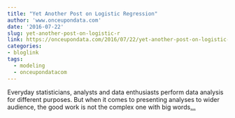 ```yaml
---
title: "Yet Another Post on Logistic Regression"
author: 'www.onceupondata.com'
date: '2016-07-22'
slug: yet-another-post-on-logistic-r
link: https://onceupondata.com/2016/07/22/yet-another-post-on-logistic-regression/
categories:
- bloglink
tags:
  - modeling
  - onceupondatacom
---
```


Everyday statisticians, analysts and data enthusiasts perform data analysis for different purposes. But when it comes to presenting analyses to wider audience, the good work is not the complex one with big words[... <i class="fas fa-external-link-alt"></i>](https://onceupondata.com/2016/07/22/yet-another-post-on-logistic-regression/)

